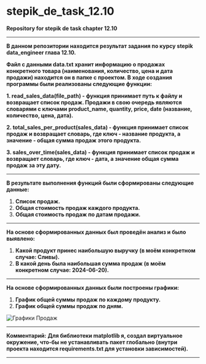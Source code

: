 # stepik_de_task_12.10
**Repository for stepik de task chapter 12.10**

---
**В данном репозитории находится результат задания по курсу stepik data_engineer глава 12.10.**

**Файл с данными data.txt хранит информацию о продажах конкретного товара (наименования, количество, цена и дата продажи) находится он в папке с проектом. В ходе создания программы были реализованы следующие функции:**

**1. read_sales_data(file_path) - функция принимает путь к файлу и возвращает список продаж. Продажи в свою очередь являются словарями с ключами product_name, quantity, price, date (название, количество, цена, дата).**

**2. total_sales_per_product(sales_data) - функция принимает список продаж и возвращает словарь, где ключ - название продукта, а значение - общая сумма продаж этого продукта.**

**3. sales_over_time(sales_data) - функция принимает список продаж и возвращает словарь, где ключ - дата, а значение общая сумма продаж за эту дату.**

---

**В результате выполнения функций были сформированы следующие данные:**

1. **Список продаж.**
2. **Общая стоимость продаж каждого продукта.**
3. **Общая стоимость продаж по датам продажи.**

---

**На основе сформированных данных был проведён анализ и было выявлено:**
1. **Какой продукт принес наибольшую выручку (в моём конкретном случае: Сливы).**
2. **В какой день была наибольшая сумма продаж (в моём конкретном случае: 2024-06-20).**

---
**На основе сформированных данных были построены графики:**
1. **График общей суммы продаж по каждому продукту.**
2. **График общей суммы продаж по дням.**

![Графики Продаж](https://i.postimg.cc/dt0sXM4V/graphics.png 'Графики Продаж')

---

**Комментарий:**
**Для библиотеки matplotlib я, создал виртуальное окружение, что-бы не устанавливать пакет глобально (внутри проекта находится requirements.txt для установки зависимостей).**

---
